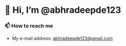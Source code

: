 <h1>👋 Hi, I’m @abhradeepde123</h1>
<h3>📫 How to reach me</h3>
<ul>
    <li>
        My e-mail address: <a href='mailto:abhradeepde123@gmail.com'>abhradeepde123@gmail.com</a>
    </li>
</ul>

